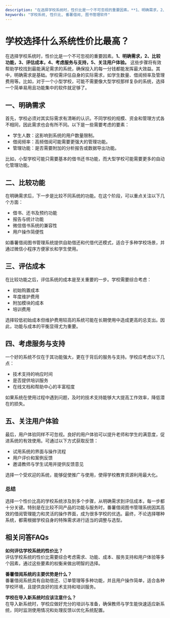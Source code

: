 ```yaml
---
description: "在选择学校系统时，性价比是一个不可忽视的重要因素。**1、明确需求，2、比较功能，3、评估成本，4、考虑服务与支持，5、关注用户体验。** 这些步骤将有效帮助学校找到最能满足需求的系统，确保投入的每一分钱都能发挥最大效益。其中，明确需求是基础。学校需评估自身的实际需求，如学生数量、借阅频率及管理费用等。比如，对于一个小型学校，可能不需要像大型学校那样复杂的系统，选择一个简单易用且功能集中的软件就足够了。"
keywords: "学校系统, 性价比, 番薯借阅, 图书管理软件"
---
```

# 学校选择什么系统性价比最高？

在选择学校系统时，性价比是一个不可忽视的重要因素。**1、明确需求，2、比较功能，3、评估成本，4、考虑服务与支持，5、关注用户体验。** 这些步骤将有效帮助学校找到最能满足需求的系统，确保投入的每一分钱都能发挥最大效益。其中，明确需求是基础。学校需评估自身的实际需求，如学生数量、借阅频率及管理费用等。比如，对于一个小型学校，可能不需要像大型学校那样复杂的系统，选择一个简单易用且功能集中的软件就足够了。

## **一、明确需求**

首先，学校必须对其实际需求有清晰的认识。不同学校的规模、资金和管理方式各不相同，因此需求也会有所不同。以下是一些需要考虑的要素：

- 学生人数：这影响到系统的用户数量限制。
- 借阅频率：高频借阅可能需要更强大的管理功能。
- 管理功能：是否需要附加的分析报告或数据导出功能。

比如，小型学校可能只需要基本的借书还书功能，而大型学校可能需要更多的自动化管理功能。

## **二、比较功能**

在明确需求后，下一步是比较不同系统的功能。在这个阶段，可以重点关注以下几个方面：

- 借书、还书及预约功能
- 报告与统计功能
- 微信借书系统的兼容性
- 用户操作简便性

如番薯借阅图书管理系统提供自助借还和代借代还模式，适合于多种学校场景，并通过微信小程序方便家长和学生使用。

## **三、评估成本**

在比较功能之后，评估系统的成本是至关重要的一步。学校需要综合考虑：

- 初始购置成本
- 年度维护费用
- 附加模块的成本
- 培训费用

选择较低初始成本但维护费用较高的系统可能在长期使用中造成更高的总支出。因此，功能与成本的平衡显得尤为重要。

## **四、考虑服务与支持**

一个好的系统不仅在于其功能强大，更在于背后的服务与支持。学校应考虑以下几点：

- 技术支持的响应时间
- 是否提供培训服务
- 在线文档和帮助中心的丰富程度

如果系统在使用过程中遇到问题，及时的技术支持能够大大提高工作效率，降低潜在的损失。

## **五、关注用户体验**

最后，用户体验同样不可忽视。良好的用户体验可以提升老师和学生的满意度，促进系统的有效使用。可通过以下方式获取反馈：

- 试用系统的界面与操作流程
- 用户评价和案例反馈
- 邀请教师与学生试用并提供反馈意见

选择一个受欢迎的系统，能够促使推广与使用，使得学校教育资源利用最大化。

### 总结

选择一个性价比高的学校系统涉及到多个步骤，从明确需求到评估成本，每一步都十分关键。特别是在比较不同产品的功能与服务时，番薯借阅图书管理系统因其高效的借阅管理能力和灵活的操作界面，成为很多学校的优选。最终，不论选择哪种系统，都需根据学校自身的特殊需求进行适当的调整与选型。

## 相关问答FAQs

**如何评估学校系统的性价比？**  
评估学校系统的性价比需要综合考虑需求、功能、成本、服务支持和用户体验等多个因素，通过这些要素的权衡来做出明智的选择。

**番薯借阅系统的主要优势是什么？**  
番薯借阅系统具有自助借还、订单管理等多种功能，并且用户操作简单，适合各种学校环境，且提供良好的技术支持和培训服务。

**学校在导入新系统时应该注意什么？**  
在导入新系统时，学校应做好充分的培训与准备，确保教师与学生能快速适应新系统，同时监测使用情况和处理反馈以优化系统配置。
